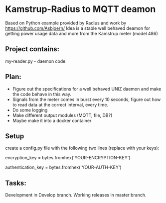 # Kamstrup-Radius to MQTT deamon
Based on Python example provided by Radius and work by https://github.com/Asbjoern/
Idea is a stable well behaved deamon for getting power usage data and more from the Kamstrup meter (model 486)

## Project contains:
my-reader.py - daemon code

## Plan: 
 - Figure out the specifications for a well behaved UNIZ daemon and make the code behave in this way.
 - Signals from the meter comes in burst every 10 seconds, figure out how to read data at the correct interval, every time.
 - Do some logging
 - Make different output modules (MQTT, file, DB?)
 - Maybe make it into a docker container

## Setup
create a config.py file with the following two lines (replace with your keys):

encryption_key = bytes.fromhex('YOUR-ENCRYPTION-KEY')

authentication_key = bytes.fromhex('YOUR-AUTH-KEY')


## Tasks:

Development in Develop branch. Working releases in master branch.
